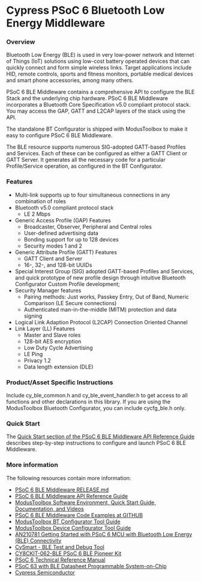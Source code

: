 ﻿# Cypress PSoC 6 Bluetooth Low Energy Middleware

### Overview

Bluetooth Low Energy (BLE) is used in very low-power network and Internet of Things (IoT) solutions using low-cost battery operated devices that can quickly connect and form simple wireless links. Target applications include HID, remote controls, sports and fitness monitors, portable medical devices and smart phone accessories, among many others.

PSoC 6 BLE Middleware contains a comprehensive API to configure the BLE Stack and the underlying chip hardware. PSoC 6 BLE Middleware incorporates a Bluetooth Core Specification v5.0 compliant protocol stack. You may access the GAP, GATT and L2CAP layers of the stack using the API. 

The standalone BT Configurator is shipped with ModusToolbox to make it easy to configure PSoC 6 BLE Middleware.

The BLE resource supports numerous SIG-adopted GATT-based Profiles and Services. Each of these can be configured as either a GATT Client or GATT Server. It generates all the necessary code for a particular Profile/Service operation, as configured in the BT Configurator.

### Features
- Multi-link supports up to four simultaneous connections in any combination of roles
- Bluetooth v5.0 compliant protocol stack
    - LE 2 Mbps
- Generic Access Profile (GAP) Features
    - Broadcaster, Observer, Peripheral and Central roles
    - User-defined advertising data
    - Bonding support for up to 128 devices
    - Security modes 1 and 2
- Generic Attribute Profile (GATT) Features
    - GATT Client and Server
    - 16-, 32-, and 128-bit UUIDs
- Special Interest Group (SIG) adopted GATT-based Profiles and Services, and quick prototype of new profile design through intuitive Bluetooth Configurator Custom Profile development;
- Security Manager features
    - Pairing methods: Just works, Passkey Entry, Out of Band, Numeric Comparison (LE Secure connections)
    - Authenticated man-in-the-middle (MITM) protection and data signing
- Logical Link Adaption Protocol (L2CAP) Connection Oriented Channel
- Link Layer (LL) Features
    - Master and Slave roles
    - 128-bit AES encryption
    - Low Duty Cycle Advertising
    - LE Ping
    - Privacy 1.2
    - Data length extension (DLE)

### Product/Asset Specific Instructions
Include cy_ble_common.h and cy_ble_event_handler.h to get access to all functions and other declarations in this library. If you are using the ModusToolbox Bluetooth Configurator, you can include cycfg_ble.h only.

### Quick Start
The [Quick Start section of the PSoC 6 BLE Middleware API Reference Guide](https://cypresssemiconductorco.github.io/bless/ble_api_reference_manual/html/page_ble_quick_start.html) describes step-by-step instructions to configure and launch PSoC 6 BLE Middleware.

### More information
The following resources contain more information:
* [PSoC 6 BLE Middleware RELEASE.md](./RELEASE.md)
* [PSoC 6 BLE Middleware API Reference Guide](https://cypresssemiconductorco.github.io/bless/ble_api_reference_manual/html/index.html)
* [ModusToolbox Software Environment, Quick Start Guide, Documentation, and Videos](https://www.cypress.com/products/modustoolbox-software-environment)
* [PSoC 6 BLE Middleware Code Examples at GITHUB](https://github.com/cypresssemiconductorco)
* [ModusToolbox BT Configurator Tool Guide](https://www.cypress.com/ModusToolboxBLEConfig)
* [ModusToolbox Device Configurator Tool Guide](https://www.cypress.com/ModusToolboxDeviceConfig)
* [AN210781 Getting Started with PSoC 6 MCU with Bluetooth Low Energy (BLE) Connectivity](http://www.cypress.com/an210781)
* [CySmart - BLE Test and Debug Tool](http://www.cypress.com/documentation/software-and-drivers/cysmart-bluetooth-le-test-and-debug-tool)
* [CY8CKIT-062-BLE PSoC 6 BLE Pioneer Kit](http://www.cypress.com/cy8ckit-062-ble)
* [PSoC 6 Technical Reference Manual](https://www.cypress.com/documentation/technical-reference-manuals/psoc-6-mcu-psoc-63-ble-architecture-technical-reference)
* [PSoC 63 with BLE Datasheet Programmable System-on-Chip](http://www.cypress.com/ds218787)
* [Cypress Semiconductor](http://www.cypress.com)